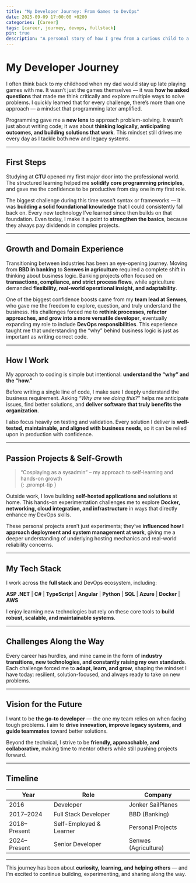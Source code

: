 ```yaml
---
title: "My Developer Journey: From Games to DevOps"
date: 2025-09-09 17:00:00 +0200
categories: [Career]
tags: [career, journey, devops, fullstack]
pin: true
description: "A personal story of how I grew from a curious child to a full-stack and DevOps developer."
---
```


# My Developer Journey

I often think back to my childhood when my dad would stay up late playing games with me. It wasn’t just the games themselves — it was **how he asked questions** that made me think critically and explore multiple ways to solve problems. I quickly learned that for every challenge, there’s more than one approach — a mindset that programming later amplified.  

Programming gave me a **new lens** to approach problem-solving. It wasn’t just about writing code; it was about **thinking logically, anticipating outcomes, and building solutions that work**. This mindset still drives me every day as I tackle both new and legacy systems.

---

## First Steps

Studying at **CTU** opened my first major door into the professional world. The structured learning helped me **solidify core programming principles**, and gave me the confidence to be productive from day one in my first role.  

The biggest challenge during this time wasn’t syntax or frameworks — it was **building a solid foundational knowledge** that I could consistently fall back on. Every new technology I’ve learned since then builds on that foundation. Even today, I make it a point to **strengthen the basics**, because they always pay dividends in complex projects.

---

## Growth and Domain Experience

Transitioning between industries has been an eye-opening journey. Moving from **BBD in banking** to **Senwes in agriculture** required a complete shift in thinking about business logic. Banking projects often focused on **transactions, compliance, and strict process flows**, while agriculture demanded **flexibility, real-world operational insight, and adaptability**.  

One of the biggest confidence boosts came from my **team lead at Senwes**, who gave me the freedom to explore, question, and truly understand the business. His challenges forced me to **rethink processes, refactor approaches, and grow into a more versatile developer**, eventually expanding my role to include **DevOps responsibilities**. This experience taught me that understanding the “why” behind business logic is just as important as writing correct code.

---

## How I Work

My approach to coding is simple but intentional: **understand the “why” and the “how.”**  

Before writing a single line of code, I make sure I deeply understand the business requirement. Asking *“Why are we doing this?”* helps me anticipate issues, find better solutions, and **deliver software that truly benefits the organization**.  

I also focus heavily on testing and validation. Every solution I deliver is **well-tested, maintainable, and aligned with business needs**, so it can be relied upon in production with confidence.

---

## Passion Projects & Self-Growth

> “Cosplaying as a sysadmin” – my approach to self-learning and hands-on growth  
{: .prompt-tip }

Outside work, I love building **self-hosted applications and solutions** at home. This hands-on experimentation challenges me to explore **Docker, networking, cloud integration, and infrastructure** in ways that directly enhance my DevOps skills.  

These personal projects aren’t just experiments; they’ve **influenced how I approach deployment and system management at work**, giving me a deeper understanding of underlying hosting mechanics and real-world reliability concerns.

---

## My Tech Stack

I work across the **full stack** and DevOps ecosystem, including:  

**ASP .NET** | **C#** | **TypeScript** | **Angular** | **Python** | **SQL** | **Azure** | **Docker** | **AWS**  

I enjoy learning new technologies but rely on these core tools to **build robust, scalable, and maintainable systems**.  

---

## Challenges Along the Way

Every career has hurdles, and mine came in the form of **industry transitions, new technologies, and constantly raising my own standards**. Each challenge forced me to **adapt, learn, and grow**, shaping the mindset I have today: resilient, solution-focused, and always ready to take on new problems.

---

## Vision for the Future

I want to be **the go-to developer** — the one my team relies on when facing tough problems. I aim to **drive innovation, improve legacy systems, and guide teammates** toward better solutions.  

Beyond the technical, I strive to be **friendly, approachable, and collaborative**, making time to mentor others while still pushing projects forward.

---

## Timeline

| Year | Role | Company |
|------|------|---------|
| 2016 | Developer | Jonker SailPlanes |
| 2017–2024 | Full Stack Developer | BBD (Banking) |
| 2018–Present | Self-Employed & Learner | Personal Projects |
| 2024–Present | Senior Developer | Senwes (Agriculture) |

---

This journey has been about **curiosity, learning, and helping others** — and I’m excited to continue building, experimenting, and sharing along the way.
